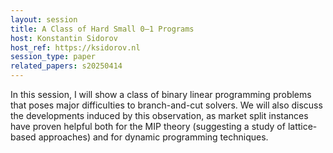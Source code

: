 ```yaml
---
layout: session
title: A Class of Hard Small 0—1 Programs
host: Konstantin Sidorov
host_ref: https://ksidorov.nl
session_type: paper
related_papers: s20250414
---
```


In this session, I will show a class of binary linear programming problems that poses major difficulties to branch-and-cut solvers. We will also discuss the developments induced by this observation, as market split instances have proven helpful
 both for the MIP theory (suggesting a study of lattice-based approaches) and for dynamic programming techniques.
